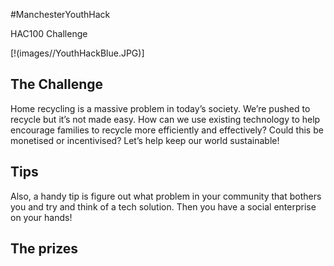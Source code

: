 #ManchesterYouthHack

HAC100 Challenge

[!(images//YouthHackBlue.JPG)]



## The Challenge

Home recycling is a massive problem in today’s society. We’re pushed to recycle but it’s not made easy. How can we use existing technology to help encourage families to recycle more efficiently and effectively? Could this be monetised or incentivised? Let’s help keep our world sustainable!

## Tips

Also, a handy tip is figure out what problem in your community that bothers you and try and think of a tech solution. Then you have a social enterprise on your hands!


## The prizes



